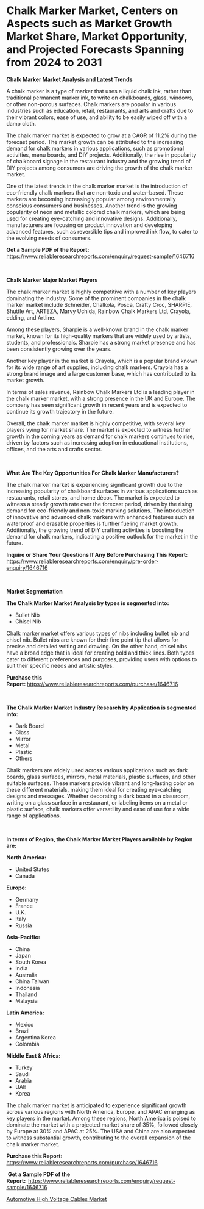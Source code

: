 <p><h1>Chalk Marker Market, Centers on Aspects such as Market Growth Market Share, Market Opportunity, and Projected Forecasts Spanning from 2024 to 2031</h1></p><p><strong>Chalk Marker Market Analysis and Latest Trends</strong></p>
<p><p>A chalk marker is a type of marker that uses a liquid chalk ink, rather than traditional permanent marker ink, to write on chalkboards, glass, windows, or other non-porous surfaces. Chalk markers are popular in various industries such as education, retail, restaurants, and arts and crafts due to their vibrant colors, ease of use, and ability to be easily wiped off with a damp cloth.</p><p>The chalk marker market is expected to grow at a CAGR of 11.2% during the forecast period. The market growth can be attributed to the increasing demand for chalk markers in various applications, such as promotional activities, menu boards, and DIY projects. Additionally, the rise in popularity of chalkboard signage in the restaurant industry and the growing trend of DIY projects among consumers are driving the growth of the chalk marker market.</p><p>One of the latest trends in the chalk marker market is the introduction of eco-friendly chalk markers that are non-toxic and water-based. These markers are becoming increasingly popular among environmentally conscious consumers and businesses. Another trend is the growing popularity of neon and metallic colored chalk markers, which are being used for creating eye-catching and innovative designs. Additionally, manufacturers are focusing on product innovation and developing advanced features, such as reversible tips and improved ink flow, to cater to the evolving needs of consumers.</p></p>
<p><strong>Get a Sample PDF of the Report:&nbsp;</strong> <a href="https://www.reliableresearchreports.com/enquiry/request-sample/1646716">https://www.reliableresearchreports.com/enquiry/request-sample/1646716</a></p>
<p>&nbsp;</p>
<p><strong>Chalk Marker Major Market Players</strong></p>
<p><p>The chalk marker market is highly competitive with a number of key players dominating the industry. Some of the prominent companies in the chalk marker market include Schneider, Chalkola, Posca, Crafty Croc, SHARPIE, Shuttle Art, ARTEZA, Marvy Uchida, Rainbow Chalk Markers Ltd, Crayola, edding, and Artline.</p><p>Among these players, Sharpie is a well-known brand in the chalk marker market, known for its high-quality markers that are widely used by artists, students, and professionals. Sharpie has a strong market presence and has been consistently growing over the years.</p><p>Another key player in the market is Crayola, which is a popular brand known for its wide range of art supplies, including chalk markers. Crayola has a strong brand image and a large customer base, which has contributed to its market growth.</p><p>In terms of sales revenue, Rainbow Chalk Markers Ltd is a leading player in the chalk marker market, with a strong presence in the UK and Europe. The company has seen significant growth in recent years and is expected to continue its growth trajectory in the future.</p><p>Overall, the chalk marker market is highly competitive, with several key players vying for market share. The market is expected to witness further growth in the coming years as demand for chalk markers continues to rise, driven by factors such as increasing adoption in educational institutions, offices, and the arts and crafts sector.</p></p>
<p>&nbsp;</p>
<p><strong>What Are The Key Opportunities For Chalk Marker Manufacturers?</strong></p>
<p><p>The chalk marker market is experiencing significant growth due to the increasing popularity of chalkboard surfaces in various applications such as restaurants, retail stores, and home décor. The market is expected to witness a steady growth rate over the forecast period, driven by the rising demand for eco-friendly and non-toxic marking solutions. The introduction of innovative and advanced chalk markers with enhanced features such as waterproof and erasable properties is further fueling market growth. Additionally, the growing trend of DIY crafting activities is boosting the demand for chalk markers, indicating a positive outlook for the market in the future.</p></p>
<p><strong>Inquire or Share Your Questions If Any Before Purchasing This Report:</strong> <a href="https://www.reliableresearchreports.com/enquiry/pre-order-enquiry/1646716">https://www.reliableresearchreports.com/enquiry/pre-order-enquiry/1646716</a></p>
<p>&nbsp;</p>
<p><strong>Market Segmentation</strong></p>
<p><strong>The Chalk Marker Market Analysis by types is segmented into:</strong></p>
<p><ul><li>Bullet Nib</li><li>Chisel Nib</li></ul></p>
<p><p>Chalk marker market offers various types of nibs including bullet nib and chisel nib. Bullet nibs are known for their fine point tip that allows for precise and detailed writing and drawing. On the other hand, chisel nibs have a broad edge that is ideal for creating bold and thick lines. Both types cater to different preferences and purposes, providing users with options to suit their specific needs and artistic styles.</p></p>
<p><strong>Purchase this Report:&nbsp;</strong><a href="https://www.reliableresearchreports.com/purchase/1646716">https://www.reliableresearchreports.com/purchase/1646716</a></p>
<p>&nbsp;</p>
<p><strong>The Chalk Marker Market Industry Research by Application is segmented into:</strong></p>
<p><ul><li>Dark Board</li><li>Glass</li><li>Mirror</li><li>Metal</li><li>Plastic</li><li>Others</li></ul></p>
<p><p>Chalk markers are widely used across various applications such as dark boards, glass surfaces, mirrors, metal materials, plastic surfaces, and other suitable surfaces. These markers provide vibrant and long-lasting color on these different materials, making them ideal for creating eye-catching designs and messages. Whether decorating a dark board in a classroom, writing on a glass surface in a restaurant, or labeling items on a metal or plastic surface, chalk markers offer versatility and ease of use for a wide range of applications.</p></p>
<p>&nbsp;</p>
<p><strong>In terms of Region, the Chalk Marker Market Players available by Region are:</strong></p>
<p>
    <p> <strong> North America: </strong>
        <ul>
            <li>United States</li>
            <li>Canada</li>
        </ul>
        </p> 
    <p> <strong> Europe: </strong>
        <ul>
            <li>Germany</li>
            <li>France</li>
            <li>U.K.</li>
            <li>Italy</li>
            <li>Russia</li>
        </ul>
        </p> 
    <p> <strong> Asia-Pacific: </strong>
        <ul>
            <li>China</li>
            <li>Japan</li>
            <li>South Korea</li>
            <li>India</li>
            <li>Australia</li>
            <li>China Taiwan</li>
            <li>Indonesia</li>
            <li>Thailand</li>
            <li>Malaysia</li>
        </ul>
        </p> 
    <p> <strong> Latin America: </strong>
        <ul>
            <li>Mexico</li>
            <li>Brazil</li>
            <li>Argentina Korea</li>
            <li>Colombia</li>
        </ul>
        </p> 
    <p> <strong> Middle East & Africa: </strong>
        <ul>
            <li>Turkey</li>
            <li>Saudi</li>
            <li>Arabia</li>
            <li>UAE</li>
            <li>Korea</li>
        </ul>
    </p>
    </p>
<p><p>The chalk marker market is anticipated to experience significant growth across various regions with North America, Europe, and APAC emerging as key players in the market. Among these regions, North America is poised to dominate the market with a projected market share of 35%, followed closely by Europe at 30% and APAC at 25%. The USA and China are also expected to witness substantial growth, contributing to the overall expansion of the chalk marker market.</p></p>
<p><strong>Purchase this Report: </strong><a href="https://www.reliableresearchreports.com/purchase/1646716">https://www.reliableresearchreports.com/purchase/1646716</a></p>
<p>&nbsp;<strong>Get a Sample PDF of the Report:&nbsp;&nbsp;</strong><a href="https://www.reliableresearchreports.com/enquiry/request-sample/1646716">https://www.reliableresearchreports.com/enquiry/request-sample/1646716</a></p>
<p><strong></strong></p>
<p><p><a href="https://spotless-saver-8fd.notion.site/Automotive-High-Voltage-Cables-Market-Growth-Market-Trends-COVID-19-Impact-and-Forecasts-for-peri-311ffb25ce06409591cf5fe09fcbbb7c">Automotive High Voltage Cables Market</a></p></p>